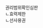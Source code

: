 <link rel="stylesheet" href="../../.res/darkmode.css">  

권리범위확인심판  
ㄴ<span class="r">효력제한</span>  
ㄴ<span class="t">선사용권</span>  

